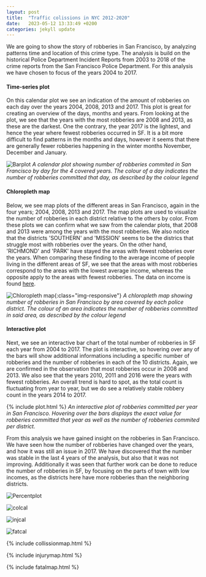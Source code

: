 ```yaml
---
layout: post
title:  "Traffic colissions in NYC 2012-2020"
date:   2023-05-12 13:33:49 +0200
categories: jekyll update
---
```


We are going to show the story of robberies in San Francisco, by analyzing patterns time and location of this crime type. The analysis is build on the historical Police Department Incident Reports from 2003 to 2018 of the crime reports from the San Francisco Police Department. For this analysis we have chosen to focus of the years 2004 to 2017.

#### Time-series plot
On this calendar plot we see an indication of the amount of robberies on each day over the years 2004, 2008, 2013 and 2017. This plot is great for creating an overview of the days, months and years. From looking at the plot, we see that the years with the most robberies are 2008 and 2013, as these are the darkest. One the contrary, the year 2017 is the lightest, and hence the year where fewest robberies occurred in SF. It is a bit more difficult to find patterns in the months and days, however it seems that there are generally fewer robberies happening in the winter months November, December and January.

![Barplot](/assets/calplot.png)
*A calendar plot showing number of robberies commited in San Francisco by day for the 4 covered years. The colour of a day indicates the number of robberies committed that day, as described by the colour legend*

#### Chloropleth map
Below, we see map plots of the different areas in San Francisco, again in the four years; 2004, 2008, 2013 and 2017. The map plots are used to visualize the number of robberies in each district relative to the others by color. From these plots we can confirm what we saw from the calendar plots, that 2008 and 2013 were among the years with the most robberies. We also notice that the districts 'SOUTHERN' and 'MISSION' seems to be the districs that struggle most with robberies over the years. On the other hand, 'RICHMOND' and 'PARK' have stayed the areas with fewest robberies over the years. When comparing these finding to the average income of people living in the different areas of SF, we see that the areas with most robberies correspond to the areas with the lowest average income, whereas the opposite apply to the areas with fewest robberies. The data on income is found [here](https://www.opportunityatlas.org/).

![Chloropleth map](/assets/mapplot.png){:class="img-responsive"}
*A chloropleth map showing number of robberies in San Francisco by area covered by each police district. The colour of an area indicates the number of robberies committed in said area, as described by the colour legend*

#### Interactive plot
Next, we see an interactive bar chart of the total number of robberies in SF each year from 2004 to 2017. The plot is interactive, so hovering over any of the bars will show additional informations including a specific number of robberies and the number of robberies in each of the 10 districts. Again, we are confirmed in the observation that most robberies occur in 2008 and 2013. We also see that the years 2010, 2011 and 2016 were the years with fewest robberies. An overall trend is hard to spot, as the total count is fluctuating from year to year, but we do see a relatively stable robbery count in the years 2014 to 2017.

{% include plot.html %}
*An interactive plot of robberies committed per year in San Francisco. Hovering over the bars displays the exact value for robberies committed that year as well as the number of robberies commited per district.*


From this analysis we have gained insight on the robberies in San Francisco. We have seen how the number of robberies have changed over the years, and how it was still an issue in 2017. We have discovered that the number was stable in the last 4 years of the analysis, but also that it was not improving. Additionally it was seen that further work can be done to reduce the number of robberies in SF, by focusing on the parts of town with low incomes, as the districts here have more robberies than the neighboring districts.

![Percentplot](/assets/percentplot.png)


![colcal](/assets/collissioncalendar.jpg)


![injcal](/assets/injuredcalendar.jpg)


![fatcal](/assets/fatalcalendar.jpg)


{% include collissionmap.html %}


{% include injurymap.html %}


{% include fatalmap.html %}

